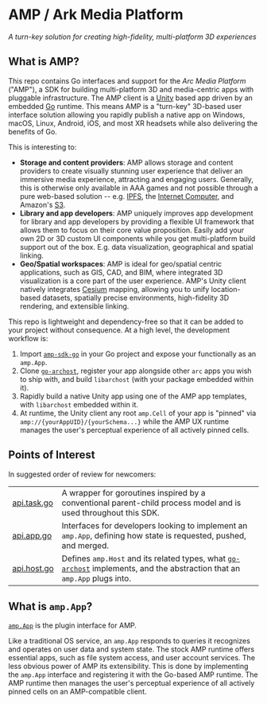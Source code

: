 # AMP / Ark Media Platform

_A turn-key solution for creating high-fidelity, multi-platform 3D experiences_

## What is AMP?

This repo contains Go interfaces and support for the _Arc Media Platform_ ("AMP"), a SDK for building multi-platform 3D and media-centric apps with pluggable infrastructure. The AMP client is a [Unity](https://unity.com) based app driven by an embedded [Go](https://golang.org) runtime.  This means AMP is a "turn-key" 3D-based user interface solution allowing you rapidly publish a native app on Windows, macOS, Linux, Android, iOS, and most XR headsets while also delivering the benefits of Go.

This is interesting to:
  - **Storage and content providers**: AMP allows storage and content providers to create visually stunning user experience that deliver an immersive media experience, attracting and engaging users.  Generally, this is otherwise only available in AAA games and not possible through a pure web-based solution -- e.g. [IPFS](https://www.ipfs.com/), the [Internet Computer](https://dfinity.org/), and Amazon's [S3](https://aws.amazon.com/s3/).  
  - **Library and app developers**:  AMP uniquely improves app development for library and app developers by providing a flexible UI framework that allows them to focus on their core value proposition. Easily add your own 2D or 3D custom UI components while you get multi-platform build support out of the box.  E.g. data visualization, geographical and spatial linking.
  - **Geo/Spatial workspaces**: AMP is ideal for geo/spatial centric applications, such as GIS, CAD, and BIM, where integrated 3D visualization is a core part of the user experience.  AMP's Unity client natively integrates [Cesium](https://cesium.com/) mapping, allowing you to unify location-based datasets, spatially precise environments, high-fidelity 3D rendering, and extensible linking.
  
This repo is lightweight and dependency-free so that it can be added to your project without consequence.  At a high level, the development workflow is:

  1. Import [`amp-sdk-go`](https://github.com/git-amp/amp-sdk-go) in your Go project and expose your functionally as an `amp.App`.
  2. Clone [`go-archost`](https://github.com/arcspace/go-archost), register your app alongside other `arc` apps you wish to ship with, and build `libarchost` (with your package embedded within it).
  3. Rapidly build a native Unity app using one of the AMP app templates, with `libarchost` embedded within it.
  4. At runtime, the Unity client any root `amp.Cell` of your app is "pinned" via `amp://{yourAppUID}/{yourSchema...}` while the AMP UX runtime manages the user's perceptual experience of all actively pinned cells.
  
## Points of Interest

In suggested order of review for newcomers:

|                          |                                                                   |
|------------------------- | ------------------------------------------------------------------|
| [api.task.go](https://github.com/git-amp/amp-sdk-go/blob/main/stdlib/task/api.task.go)        | A wrapper for goroutines inspired by a conventional parent-child process model and is used throughout this SDK.              |
| [api.app.go](https://github.com/git-amp/amp-sdk-go/blob/main/amp/api.app.go)    | Interfaces for developers looking to implement an `amp.App`, defining how state is requested, pushed, and merged.                |
| [api.host.go](https://github.com/git-amp/amp-sdk-go/blob/main/amp/api.host.go) | Defines `amp.Host` and its related types, what [`go-archost`](https://github.com/arcspace/go-archost) implements, and the abstraction that an `amp.App` plugs into.             |

## What is `amp.App`?

[`amp.App`](https://github.com/git-amp/amp-sdk-go/blob/main/amp/api.app.go) is the plugin interface for AMP.  

Like a traditional OS service, an `amp.App` responds to queries it recognizes and operates on user data and system state.   The stock AMP runtime offers essential apps, such as file system access, and user account services.  The less obvious power of AMP its extensibility. This is done by implementing the `amp.App` interface and registering it with the Go-based AMP runtime.  The AMP runtime then manages the user's perceptual experience of all actively pinned cells on an AMP-compatible client.